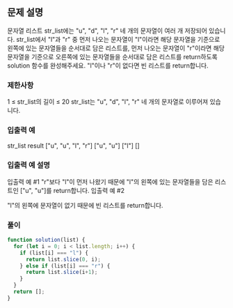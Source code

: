 ## 문제 설명

문자열 리스트 str_list에는 "u", "d", "l", "r" 네 개의 문자열이 여러 개 저장되어 있습니다. str_list에서 "l"과 "r" 중 먼저 나오는 문자열이 "l"이라면 해당 문자열을 기준으로 왼쪽에 있는 문자열들을 순서대로 담은 리스트를, 먼저 나오는 문자열이 "r"이라면 해당 문자열을 기준으로 오른쪽에 있는 문자열들을 순서대로 담은 리스트를 return하도록 solution 함수를 완성해주세요. "l"이나 "r"이 없다면 빈 리스트를 return합니다.

### 제한사항

1 ≤ str_list의 길이 ≤ 20
str_list는 "u", "d", "l", "r" 네 개의 문자열로 이루어져 있습니다.

### 입출력 예

str_list result
["u", "u", "l", "r"] ["u", "u"]
["l"] []

### 입출력 예 설명

입출력 예 #1
"r"보다 "l"이 먼저 나왔기 때문에 "l"의 왼쪽에 있는 문자열들을 담은 리스트인 ["u", "u"]를 return합니다.
입출력 예 #2

"l"의 왼쪽에 문자열이 없기 때문에 빈 리스트를 return합니다.

### 풀이

```javaScript
function solution(list) {
  for (let i = 0; i < list.length; i++) {
    if (list[i] === "l") {
      return list.slice(0, i);
    } else if (list[i] === "r") {
      return list.slice(i+1);
    }
  }
  return [];
}
```
